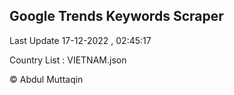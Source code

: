 

## Google Trends Keywords Scraper 
 
Last Update 17-12-2022 , 02:45:17

Country List :
VIETNAM.json



© Abdul Muttaqin 
